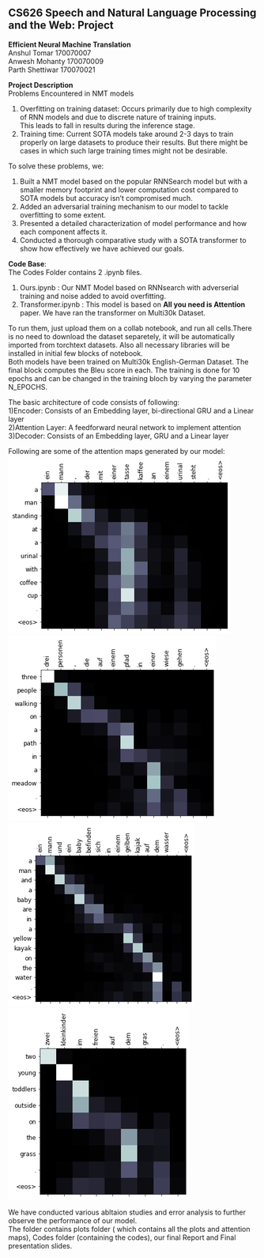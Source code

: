 ## CS626 Speech and Natural Language Processing and the Web: Project
**Efficient Neural Machine Translation**  
Anshul Tomar 170070007  
Anwesh Mohanty 170070009  
Parth Shettiwar 170070021  

**Project Description**  
Problems Encountered in NMT models    
1. Overfitting on training dataset: Occurs primarily due to high complexity of RNN models and due to discrete nature of training inputs.  
This leads to fall in results during the inference stage.  
2. Training time: Current SOTA models  take around 2-3 days to train properly on large datasets to produce their results. But there might be cases in which such large training times might not be desirable.  

To solve these problems, we:
1. Built a NMT model based on the popular RNNSearch model but with a smaller memory footprint and lower computation cost compared to SOTA models but accuracy isn’t compromised much.
2. Added an adversarial training mechanism to our model to tackle overfitting to some extent.
3. Presented a detailed characterization of model performance and how each component affects it.
4. Conducted a thorough comparative study with a SOTA transformer to show how effectively we have achieved our goals.  
  
**Code Base**:    
The Codes Folder contains 2 .ipynb files.  
1. Ours.ipynb  : Our NMT Model based on RNNsearch with adverserial training and noise added to avoid overfitting.  
2. Transformer.ipynb  : This model is based on **All you need is Attention** paper. We have ran the transformer on Multi30k Dataset.  

To run them, just upload them on a collab notebook, and run all cells.There is no need to download the dataset separetely, it will be automatically imported from torchtext datasets. Also all necessary libraries will be installed  in initial few blocks of notebook.       
Both models have been trained on Multi30k English-German Dataset. The final block computes the Bleu score in each. The training is done for 10 epochs and can be changed in the training bloch by varying the parameter N_EPOCHS.

The basic architecture of code consists of following:    
1)Encoder: Consists of an Embedding layer, bi-directional GRU and a Linear layer     
2)Attention Layer: A feedforward neural network to implement attention  
3)Decoder: Consists of an Embedding layer, GRU and a Linear layer   

Following are some of the attention maps generated by our model:  
![plots](./plots/Attention_map1.png)
![plots](./plots/Attention_map2.png)
![plots](./plots/Attention_map3.png)
![plots](./plots/Attention_map4.png)  

We have conducted various abltaion studies and error analysis to further observe the performance of our model.  
The folder contains plots folder ( which contains all the plots and attention maps), Codes folder (containing the codes), our final Report and Final presentation slides.  





 
